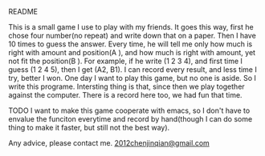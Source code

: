 README

This is a small game I use to play with my friends. It goes this way, first he chose four number(no repeat) and write down that on a paper. Then I have 10 times to guess the answer. Every time, he will tell me only how much is right with amount and position(A ), and how much is right with amount, yet not fit the position(B ). For example, if he write (1 2 3 4), and first time I guess (1 2 4 5), then I get (A2, B1). I can record every result, and less time I try, better I won.
One day I want to play this game, but no one is aside. So I write this programe. Intersting thing is that, since then we play together against the computer. There is a record here too, we had fun that time.

TODO
I want to make this game cooperate with emacs, so I don't  have to envalue the funciton everytime and record by hand(though I can do some thing to make it faster, but still not the best way).

Any advice, please contact me.
2012chenjinqian@gmail.com
